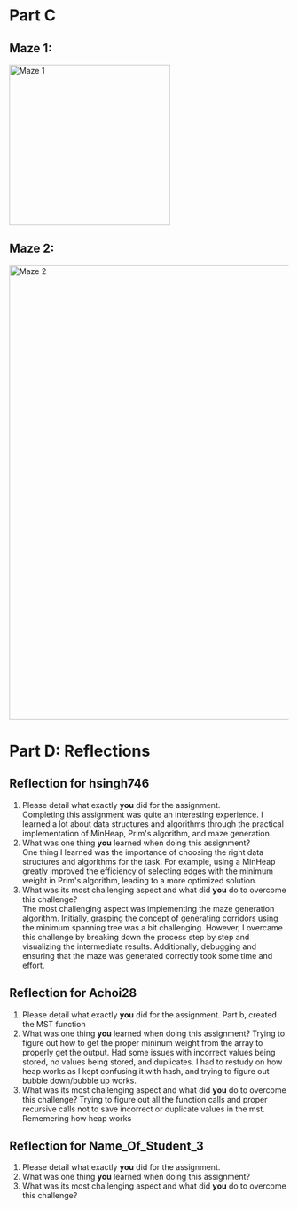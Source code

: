 # Part C

## Maze 1:
<img width="290" alt="Maze 1" src="https://github.com/seneca-dsa456/a3-g3-a3-achoi28-sudionola-hsingh746/assets/92279266/6fbddb8f-95a9-4629-8ffe-fdffc5e7cbc3">

## Maze 2:
<img width="820" alt="Maze 2" src="https://github.com/seneca-dsa456/a3-g3-a3-achoi28-sudionola-hsingh746/assets/92279266/13817f39-3e8f-4123-9b58-bacd53be492c">



# Part D: Reflections


## Reflection for hsingh746

1. Please detail what exactly **you** did for the assignment.<br>
  Completing this assignment was quite an interesting experience. I learned a lot about data structures and algorithms through the practical implementation of MinHeap, Prim's algorithm, and maze generation.
2. What was one thing **you** learned when doing this assignment?<br>
  One thing I learned was the importance of choosing the right data structures and algorithms for the task. For example, using a MinHeap greatly improved the efficiency of selecting edges with the minimum weight in Prim's algorithm, leading to a more optimized solution.
3. What was its most challenging aspect and what did **you** do to overcome this challenge?<br>
  The most challenging aspect was implementing the maze generation algorithm. Initially, grasping the concept of generating corridors using the minimum spanning tree was a bit challenging. However, I overcame this challenge by breaking down the process step by step and visualizing the intermediate results. Additionally, debugging and ensuring that the maze was generated correctly took some time and effort.



## Reflection for Achoi28

1. Please detail what exactly **you** did for the assignment.
  Part b, created the MST function
2. What was one thing **you** learned when doing this assignment?
  Trying to figure out how to get the proper mininum weight from the array to properly get the output. Had some issues with incorrect values being stored, no values being stored, and duplicates. I had to restudy on how heap works as I kept confusing it with hash, and trying to figure out bubble down/bubble up works.
3. What was its most challenging aspect and what did **you** do to overcome this challenge?
  Trying to figure out all the function calls and proper recursive calls not to save incorrect or duplicate values in the mst. Rememering how heap works



## Reflection for Name_Of_Student_3

1. Please detail what exactly **you** did for the assignment.
2. What was one thing **you** learned when doing this assignment?
3. What was its most challenging aspect and what did **you** do to overcome this challenge?








